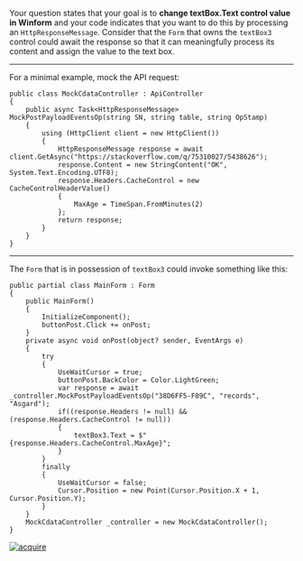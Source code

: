 Your question states that your goal is to **change textBox.Text control value in Winform** and your code indicates that you want to do this by processing an `HttpResponseMessage`. Consider that the `Form` that owns the `textBox3` control could await the response so that it can meaningfully process its content and assign the value to the text box.

***
For a minimal example, mock the API request:

    public class MockCdataController : ApiController
    {
        public async Task<HttpResponseMessage> MockPostPayloadEventsOp(string SN, string table, string OpStamp)
        {
            using (HttpClient client = new HttpClient())
            {
                HttpResponseMessage response = await client.GetAsync("https://stackoverflow.com/q/75310027/5438626"); 
                response.Content = new StringContent("OK", System.Text.Encoding.UTF8);
                response.Headers.CacheControl = new CacheControlHeaderValue()
                {
                    MaxAge = TimeSpan.FromMinutes(2)
                };
                return response;
            }
        }
    }

***
The `Form` that is in possession of `textBox3` could invoke something like this:


    public partial class MainForm : Form
    {
        public MainForm()
        {
            InitializeComponent();
            buttonPost.Click += onPost;
        }
        private async void onPost(object? sender, EventArgs e)
        {
            try
            {
                UseWaitCursor = true;
                buttonPost.BackColor = Color.LightGreen;
                var response = await _controller.MockPostPayloadEventsOp("38D6FF5-F89C", "records", "Asgard");
                if((response.Headers != null) && (response.Headers.CacheControl != null))
                {
                    textBox3.Text = $"{response.Headers.CacheControl.MaxAge}";
                }  
            }
            finally
            {
                UseWaitCursor = false;
                Cursor.Position = new Point(Cursor.Position.X + 1, Cursor.Position.Y);
            }
        }
        MockCdataController _controller = new MockCdataController();
    }

[![acquire][1]][1]


  [1]: https://i.stack.imgur.com/z2iBt.png